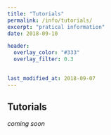 ```yaml
---
title: "Tutorials"
permalink: /info/tutorials/
excerpt: "pratical information"
date: 2018-09-10

header:
  overlay_color: "#333"
  overlay_filter: 0.3
  

last_modified_at: 2018-09-07
---
```


## Tutorials

*coming soon*